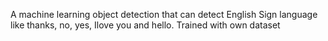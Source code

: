 A machine learning object detection that can detect English Sign language like thanks, no, yes, Ilove you and hello. Trained with own dataset
